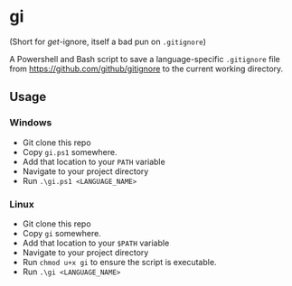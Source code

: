 # gi

(Short for _get_-ignore, itself a bad pun on `.gitignore`)

A Powershell and Bash script to save a language-specific `.gitignore` file from https://github.com/github/gitignore to the current working directory.

## Usage

### Windows

- Git clone this repo
- Copy `gi.ps1` somewhere.
- Add that location to your `PATH` variable
- Navigate to your project directory
- Run `.\gi.ps1 <LANGUAGE_NAME>`

### Linux

- Git clone this repo
- Copy `gi` somewhere.
- Add that location to your `$PATH` variable
- Navigate to your project directory
- Run `chmod u+x gi` to ensure the script is executable.
- Run `.\gi <LANGUAGE_NAME>`
